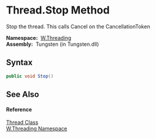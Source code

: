 Thread.Stop Method
==================
   Stop the thread. This calls Cancel on the CancellationToken

  **Namespace:**  [W.Threading][1]  
  **Assembly:**  Tungsten (in Tungsten.dll)

Syntax
------

```csharp
public void Stop()
```


See Also
--------

#### Reference
[Thread Class][2]  
[W.Threading Namespace][1]  

[1]: ../README.md
[2]: README.md